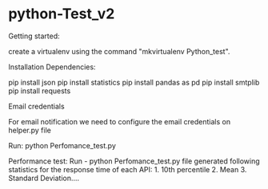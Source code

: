 # python-Test_v2

Getting started:

create a virtualenv using the command "mkvirtualenv Python_test".

Installation Dependencies:

pip install json
pip install statistics
pip install pandas as pd
pip install smtplib
pip install requests

Email credentials

For email notification we need to configure the email credentials on helper.py file

Run: python Perfomance_test.py

Performance test: Run - python Perfomance_test.py  file generated following statistics for the response time of each API: 1. 10th percentile 2. Mean 3. Standard Deviation....
